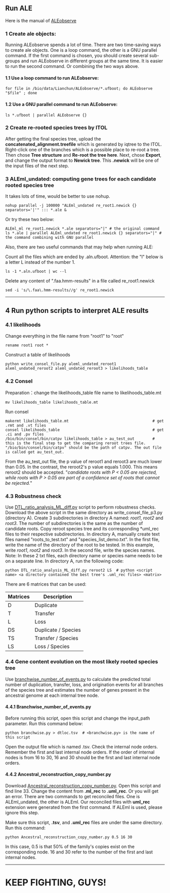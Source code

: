 
## Run ALE
Here is the manual of [ALEobserve](https://github.com/ssolo/ALE)
### 1 Create ale objects:
Running ALEobserve spends a lot of time.
There are two time-saving ways to create ale objects.
One is a loop command, the other is a GNU parallel command.
If the first command is chosen, you should create several sub-groups
and run ALEobserve in different groups at the same time.
It is easier to run the second command. Or combining the two ways above.
#### 1.1 Use a loop command to run ALEobserve:
    for file in /bio/data/Lianchun/ALEobserve/*.ufboot; do ALEobserve "$file" ; done
#### 1.2 Use a GNU parallel command to run ALEobserve:
    ls *.ufboot | parallel ALEobserve {}
### 2 Create re-rooted species trees by ITOL
After getting the final species tree, upload the **concatenated_alignment.treefile**
which is generated by iqtree to the ITOL. Right-click one of the branches which is a possible place to re-root a tree.
Then chose **Tree structure** and **Re-root the tree here**.
Next, chose **Export**, and change the output format to **Newick tree**.
This **.newick** will be one of the input files of the next step.
### 3 ALEml_undated: computing gene trees for each candidate rooted species tree
It takes lots of time, would be better to use nohup.

    nohup parallel -j 100000 "ALEml_undated re_root1.newick {} separators='|'" ::: *.ale &
Or try these two below:

    ALEml_ml re_root1.newick *.ale separators="|" # the original command
    ls *.ale | parallel ALEml_undated re_root1.newick {} separators="|" #  the command combining with GNU parallel
Also, there are two useful commands that may help when running ALE:

Count all the files which are ended by .aln.ufboot.
Attention: the "l" below is a letter L instead of the number 1.
 
    ls -1 *.aln.ufboot | wc --l
Delete any content of ".faa\.hmm-results" in a file called re_root1.newick

    sed -i 's/\.faa\.hmm-results//g' re_root1.newick
***
## 4 Run python scripts to interpret ALE results
### 4.1 likelihoods
Change everything in the file name from "root1" to "root"

    rename root1 root *
Construct a table of likelihoods

    python write_consel_file.py aleml_undated_reroot1 aleml_undated_reroot2 aleml_undated_reroot3 > likelihoods_table
    
### 4.2 Consel
Preparation：change the likelihoods_table file name to likelihoods_table.mt

    mv likelihoods_table likelihoods_table.mt

Run consel

    makermt likelihoods_table.mt                                     # get .rmt and .vt files
    consel likelihoods_table                                         # get .ci and .pv files
    /bio/bin/consel/bin/catpv likelihoods_table > au_test_out        # this is the final step to get the comparing reroot trees file. "/bio/bin/consel/bin/catpv" should be the path of catpv. The out file is called get au_test_out.

From the au_test_out file, the p value of reroot1 and reroot3 are much lower than 0.05. In the contrast, the reroot2's p value equals 1.000. This means reroot2 should be accepted. "*candidate roots with P < 0.05 are rejected, while roots with P > 0.05 are part of a confidence set of roots that cannot be rejected.*"
### 4.3 Robustness check
Use [DTL_ratio_analysis_ML_diff.py](https://github.com/ak-andromeda/ALE_methods/blob/main/DTL_ratio_analysis_ML_diff.py) script to perform robustness checks. 
Download the above script in the same directory as write_consel_file_p3.py (directory A). Create 3 subdirectories in directory A named: *root1*, *root2* and *root3*. 
The number of subdirectories is the same as the number of candidate roots.
Copy reroot species tree and its corresponding *uml_rec files to their respective subdirectories. 
In directory A, manually create text files named "roots_to_test.txt" and "species_list_demo.txt". 
In the first file, write the name of the directory of the root to be tested. 
In this example, write *root1*, *root2* and *root3*. In the second file, write the species names.
Note: In these 2 txt files, each directory name or species name needs to be on a separate line. In directory A, run the following code:

    python DTL_ratio_analysis_ML_diff.py reroot2 LS  # python <script name> <a directory contained the best tree's .uml_rec files> <matrix>
    
There are 6 matrices that can be used:

 | Matrices | Description        |
 |--------------------|---| 
 | D        | Duplicate          | 
 | T        | Transfer           | 
 | L        |Loss                | 
 | DS       | Duplicate / Species | 
 | TS       | Transfer / Species | 
 | LS       | Loss / Species     |

### 4.4 Gene content evolution on the most likely rooted species tree
Use [branchwise_number_of_events.py](https://github.com/ak-andromeda/ALE_methods/blob/main/branchwise_number_of_events.py) to calculate the predicted total
number of duplication, transfer, loss, and origination events for all
branches of the species tree and estimates the number of genes
present in the ancestral genome at each internal tree node.

#### 4.4.1 Branchwise_number_of_events.py
Before running this script, open this script and change the input_path parameter. 
Run this command below:

    python branchwise.py > dtloc.tsv  # <branchwise.py> is the name of this script
Open the output file which is named .tsv. Check the internal node orders. 
Remember the first and last internal node orders. If the order of internal nodes is from 16 to 30, 16 and 30 should be the first and last internal node orders. 

#### 4.4.2 Ancestral_reconstruction_copy_number.py
Download [Ancestral_reconstruction_copy_number.py](https://github.com/ak-andromeda/ALE_methods/blob/main/Ancestral_reconstruction_copy_number.py).
Open this script and find line 33.
Change the content from **.ml_rec** to **.uml_rec**. Or you will get an error.
There are two commands to get reconciled files. One is ALEml_undated, the other is ALEml.
Our reconciled files with **uml_rec** extension were generated from the first command.
If ALEml is used, please ignore this step.

Make sure this script, **.tsv**, and **.uml_rec** files are under the same directory. Run this command:

    python Ancestral_reconstruction_copy_number.py 0.5 16 30

In this case, 0.5 is that 50% of the family's copies exist on the corresponding node.
16 and 30 refer to the number of the first and last internal nodes.
***
# KEEP FIGHTING, GUYS!

